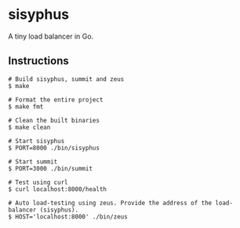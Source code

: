 # sisyphus

A tiny load balancer in Go.

## Instructions

```console
# Build sisyphus, summit and zeus
$ make

# Format the entire project
$ make fmt

# Clean the built binaries
$ make clean

# Start sisyphus
$ PORT=8000 ./bin/sisyphus

# Start summit
$ PORT=3000 ./bin/summit

# Test using curl
$ curl localhost:8000/health

# Auto load-testing using zeus. Provide the address of the load-balancer (sisyphus).
$ HOST='localhost:8000' ./bin/zeus
```
